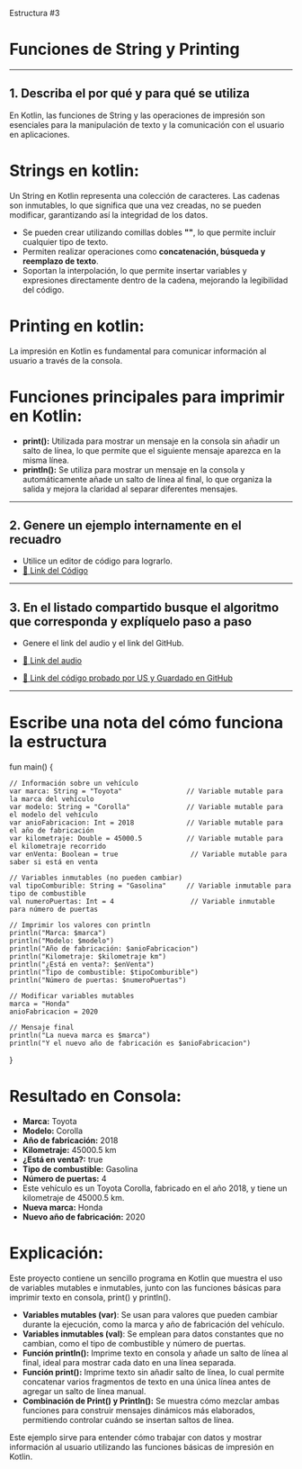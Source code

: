 Estructura #3

# Funciones de String y Printing

---

## 1. Describa el por qué y para qué se utiliza

En Kotlin, las funciones de String y las operaciones de impresión son esenciales para la manipulación 
de texto y la comunicación con el usuario en aplicaciones.

# Strings en kotlin:

Un String en Kotlin representa una colección de caracteres. Las cadenas son inmutables, lo que significa 
que una vez creadas, no se pueden modificar, garantizando así la integridad de los datos.

- Se pueden crear utilizando comillas dobles **""**, lo que permite incluir cualquier tipo de texto.
- Permiten realizar operaciones como **concatenación, búsqueda y reemplazo de texto**.
- Soportan la interpolación, lo que permite insertar variables y expresiones directamente dentro de la cadena, mejorando la legibilidad del código.

# Printing en kotlin:

La impresión en Kotlin es fundamental para comunicar información al usuario a través de la consola.

# Funciones principales para imprimir en Kotlin:

- **print():** Utilizada para mostrar un mensaje en la consola sin añadir un salto de línea, lo que permite que el siguiente mensaje aparezca en la misma línea.
- **println():** Se utiliza para mostrar un mensaje en la consola y automáticamente añade un salto de línea al final, lo que organiza la salida y mejora la claridad al separar diferentes mensajes.

---

## 2. Genere un ejemplo internamente en el recuadro

- Utilice un editor de código para lograrlo.
- [🔗 Link del Código](https://pl.kotl.in/mHDqkdWz0) <!-- Aquí puedes reemplazar # por el enlace real de tu archivo en GitHub -->

---

## 3. En el listado compartido busque el algoritmo que corresponda y explíquelo paso a paso

- Genere el link del audio y el link del GitHub.
  
- [🔗 Link del audio](#)
- [🔗 Link del código probado por US y Guardado en GitHub](https://github.com/mejia-Xsbethx15162/FichasExpos/blob/6db4fd3776e313f94eecd3e12e7f09b559c94157/Variables/Variables.jpeg)

---

# Escribe una nota del cómo funciona la estructura

fun main() {

    // Información sobre un vehículo
    var marca: String = "Toyota"                // Variable mutable para la marca del vehículo
    var modelo: String = "Corolla"              // Variable mutable para el modelo del vehículo
    var anioFabricacion: Int = 2018             // Variable mutable para el año de fabricación
    var kilometraje: Double = 45000.5           // Variable mutable para el kilometraje recorrido
    var enVenta: Boolean = true                  // Variable mutable para saber si está en venta

    // Variables inmutables (no pueden cambiar)
    val tipoComburible: String = "Gasolina"     // Variable inmutable para tipo de combustible
    val numeroPuertas: Int = 4                   // Variable inmutable para número de puertas

    // Imprimir los valores con println
    println("Marca: $marca")
    println("Modelo: $modelo")
    println("Año de fabricación: $anioFabricacion")
    println("Kilometraje: $kilometraje km")
    println("¿Está en venta?: $enVenta")
    println("Tipo de combustible: $tipoComburible")
    println("Número de puertas: $numeroPuertas")

    // Modificar variables mutables
    marca = "Honda"
    anioFabricacion = 2020

    // Mensaje final
    println("La nueva marca es $marca")
    println("Y el nuevo año de fabricación es $anioFabricacion")
}

# Resultado en Consola:

- **Marca:** Toyota
- **Modelo:** Corolla
- **Año de fabricación:** 2018
- **Kilometraje:** 45000.5 km
- **¿Está en venta?:** true
- **Tipo de combustible:** Gasolina
- **Número de puertas:** 4
- Este vehículo es un Toyota Corolla, fabricado en el año 2018, y tiene un kilometraje de 45000.5 km.
- **Nueva marca:** Honda
- **Nuevo año de fabricación:** 2020


# Explicación:

Este proyecto contiene un sencillo programa en Kotlin que muestra el uso de variables mutables e inmutables, 
junto con las funciones básicas para imprimir texto en consola, print() y println().

- **Variables mutables (var)**: Se usan para valores que pueden cambiar durante la ejecución, como la marca y año de fabricación del vehículo.
- **Variables inmutables (val)**: Se emplean para datos constantes que no cambian, como el tipo de combustible y número de puertas.
- **Función println():** Imprime texto en consola y añade un salto de línea al final, ideal para mostrar cada dato en una línea separada.
- **Función print():**  Imprime texto sin añadir salto de línea, lo cual permite concatenar varios fragmentos de texto en una única línea antes de agregar un salto de línea manual.
- **Combinación de Print() y Println():** Se muestra cómo mezclar ambas funciones para construir mensajes dinámicos más elaborados, permitiendo controlar cuándo se insertan saltos de línea.

Este ejemplo sirve para entender cómo trabajar con datos y mostrar información al usuario utilizando las funciones básicas de impresión en Kotlin.

